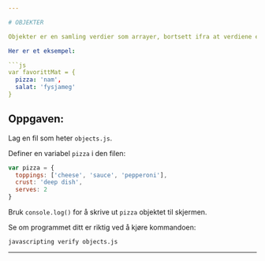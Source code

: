 ```yaml
---

# OBJEKTER

Objekter er en samling verdier som arrayer, bortsett ifra at verdiene er identifisert med nøkler istedefor tall.

Her er et eksempel:

```js
var favorittMat = {
  pizza: 'nam',
  salat: 'fysjameg'
}
```

## Oppgaven:

Lag en fil som heter `objects.js`.

Definer en variabel `pizza` i den filen:

```js
var pizza = {
  toppings: ['cheese', 'sauce', 'pepperoni'],
  crust: 'deep dish',
  serves: 2
}
```

Bruk `console.log()` for å skrive ut `pizza` objektet til skjermen.

Se om programmet ditt er riktig ved å kjøre kommandoen:

`javascripting verify objects.js`


---
```

